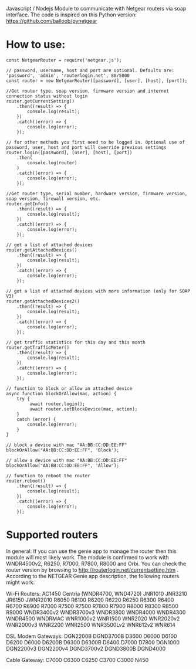 Javascript / Nodejs Module to communicate with Netgear routers via soap interface. The code
is inspired on this Python version: https://github.com/balloob/pynetgear

# How to use:

```
const NetgearRouter = require('netgear.js');

// password, username, host and port are optional. Defaults are: 'password', 'admin', 'routerlogin.net', 80/5000
const router = new NetgearRouter([password], [user], [host], [port]);

//Get router type, soap version, firmware version and internet connection status without login
router.getCurrentSetting()
	.then((result) => {
		console.log(result);
	})
	.catch((error) => {
		console.log(error);
	});

// for other methods you first need to be logged in. Optional use of password, user, host and port will override previous settings
router.login([password], [user], [host], [port])
	.then(
		console.log(router)
	)
	.catch((error) => {
		console.log(error);
	});

//Get router type, serial number, hardware version, firmware version, soap version, firewall version, etc.
router.getInfo()
	.then((result) => {
		console.log(result);
	})
	.catch((error) => {
		console.log(error);
	});

// get a list of attached devices
router.getAttachedDevices()
	.then((result) => {
		console.log(result);
	})
	.catch((error) => {
		console.log(error);
	});

// get a list of attached devices with more information (only for SOAP V3)
router.getAttachedDevices2()
	.then((result) => {
		console.log(result);
	})
	.catch((error) => {
		console.log(error);
	});

// get traffic statistics for this day and this month
router.getTrafficMeter()
	.then((result) => {
		console.log(result);
	})
	.catch((error) => {
		console.log(error);
	});

// function to block or allow an attached device
async function blockOrAllow(mac, action) {
	try {
		 await router.login();
		 await router.setBlockDevice(mac, action);
	}
	catch (error) {
		console.log(error);
	}
}

// block a device with mac "AA:BB:CC:DD:EE:FF"
blockOrAllow("AA:BB:CC:DD:EE:FF", 'Block');

// allow a device with mac "AA:BB:CC:DD:EE:FF"
blockOrAllow("AA:BB:CC:DD:EE:FF", 'Allow');

// function to reboot the router
router.reboot()
	.then((result) => {
 		console.log(result);
 	})
 	.catch((error) => {
 		console.log(error);
 	});
```


# Supported routers
In general: If you can use the genie app to manage the router then this module will most likely work. The module is confirmed to work with WNDR4500v2, R6250, R7000, R7800, R8000 and Orbi.
You can check the router version by browsing to http://routerlogin.net/currentsetting.htm . According to the NETGEAR Genie app description, the following routers might work:

Wi-Fi Routers:
AC1450
Centria (WNDR4700, WND4720)
JNR1010
JNR3210
JR6150
JWNR2010
R6050
R6100
R6200
R6220
R6250
R6300
R6400
R6700
R6900
R7000
R7500
R7500
R7800
R7900
R8000
R8300
R8500
R9000
WNDR3400v2
WNDR3700v3
WNDR3800
WNDR4000
WNDR4300
WNDR4500
WNDRMAC
WNR1000v2
WNR1500
WNR2020
WNR2020v2
WNR2000v3
WNR2200
WNR2500
WNR3500Lv2
WNR612v2
WNR614

DSL Modem Gateways:
DGN2200B
DGND3700B
D3600
D6000
D6100
D6200
D6000
D6200B
D6300
D6300B
D6400
D7000
D7800
DGN1000
DGN2200v3
DGN2200v4
DGND3700v2
DGND3800B
DGND4000

Cable Gateway:
C7000
C6300
C6250
C3700
C3000
N450
